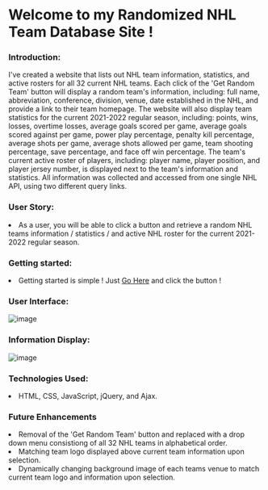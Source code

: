 # Welcome to my Randomized NHL Team Database Site !

<h3>Introduction:</h3>

 I've created a website that lists out NHL team information, statistics, and active rosters for all 32 current NHL teams. Each click of the 'Get Random Team' button will display a random team's information, including: full name, abbreviation, conference, division, venue, date established in the NHL, and provide a link to their team homepage. The website will also display team statistics for the current 2021-2022 regular season, including: points, wins, losses, overtime losses, average goals scored per game, average goals scored against per game, power play percentage, penalty kill percentage, average shots per game, average shots allowed per game, team shooting percentage, save percentage, and face off win percentage. The team's current active roster of players, including: player name, player position, and player jersey number, is displayed next to the team's information and statistics. All information was collected and accessed from one single NHL API, using two different query links.

<h3>User Story:</h3>

<li>As a user, you will be able to click a button and retrieve a random NHL teams information / statistics / and active NHL roster for the current 2021-2022 regular season.</li>

<h3>Getting started:</h3>

<li>Getting started is simple ! Just <a href="https://davidgriffinmartin.github.io/unit1Project/">Go Here</a> and click the button !</li>

<h3>User Interface:</h3>

![image](https://user-images.githubusercontent.com/105015655/168289605-bae29765-9f30-46c7-b9ed-06e652441496.jpeg)

<h3>Information Display:</h3>

![image](https://user-images.githubusercontent.com/105015655/168114161-f4bb18cd-32e9-4886-bdee-9463ef7a6738.jpeg)

<h3>Technologies Used:</h3>

<li>HTML, CSS, JavaScript, jQuery, and Ajax.</li>

<h3>Future Enhancements</h3>

<li>Removal of the 'Get Random Team' button and replaced with a drop down menu consistiong of all 32 NHL teams in alphabetical order.</li>
<li>Matching team logo displayed above current team information upon selection.</li>
<li>Dynamically changing background image of each teams venue to match current team logo and information upon selection.
